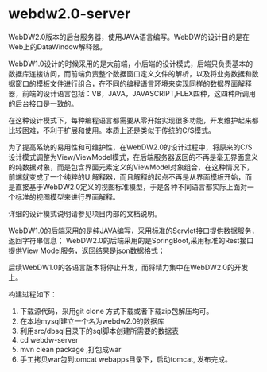 # webdw2.0-server
WebDW2.0版本的后台服务器，使用JAVA语言编写。WebDW的设计目的是在Web上的DataWindow解释器。

WebDW1.0设计的时候采用的是大前端，小后端的设计模式，后端只负责基本的数据库连接访问，而前端负责整个数据窗口定义文件的解析，以及将业务数据和数据窗口的模板文件进行组合，在不同的编程语言环境来实现同样的数据界面解释器，前端的设计语言包括：VB，JAVA，JAVASCRIPT,FLEX四种，这四种所调用的后台接口是一致的。

在这种设计模式下，每种编程语言都需要从零开始实现很多功能，开发维护起来都比较困难，不利于扩展和使用。本质上还是类似于传统的C/S模式。

为了提高系统的易用性和可维护性，在WebDW2.0的设计过程中，将原来的C/S设计模式调整为View/ViewModel模式，在后端服务器返回的不再是毫无界面意义的纯数据对象，而是包含界面元素定义的ViewModel对象组合，在这种情况下，前端就变成了一个纯粹的UI解释器，而且解释的起点不再是从界面模板开始，而是直接基于WebDW2.0定义的视图标准模型，于是各种不同语言都实际上面对一个标准的视图模型来进行界面解释。

详细的设计模式说明请参见项目内部的文档说明。

WebDW1.0的后端采用的是纯JAVA编写，采用标准的Servlet接口提供数据服务，返回字符串信息；
WebDW2.0的后端采用的是SpringBoot,采用标准的Rest接口提供View Model服务，返回结果是json数据格式；

后续WebDW1.0的各语言版本将停止开发，而将精力集中在WebDW2.0的开发上。

构建过程如下：
1. 下载源代码，采用git clone 方式下载或者下载zip包解压均可。
2. 在本地mysql建立一个名为webdw2.0的数据库
3. 利用src/dbsql目录下的sql脚本创建所需要的数据表
4. cd webdw-server
5. mvn clean package ,打包成war
6. 手工拷贝war包到tomcat webapps目录下，启动tomcat, 发布完成。

